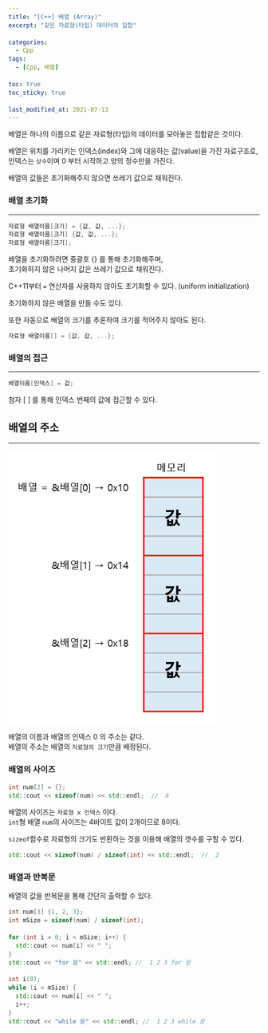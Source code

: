 ```yaml
---
title: "[C++] 배열 (Array)"
excerpt: "같은 자료형(타입) 데이터의 집합"

categories:
  - Cpp
tags:
  - [Cpp, 배열]

toc: true
toc_sticky: true

last_modified_at: 2021-07-13
---
```


배열은 하나의 이름으로 같은 자료형(타입)의 데이터를 모아놓은 집합같은 것이다.

배열은 위치를 가리키는 인덱스(index)와 그에 대응하는 값(value)을 가진 자료구조로,   
인덱스는 `상수`이며 0 부터 시작하고 양의 정수만을 가진다.

배열의 값들은 초기화해주지 않으면 쓰레기 값으로 채워진다.

### 배열 초기화

___

```cpp
자료형 배열이름[크기] = {값, 값, ...};
자료형 배열이름[크기] {값, 값, ...};
자료형 배열이름[크기];
```

배열을 초기화하려면 중괄호 {} 를 통해 초기화해주며,   
초기화하지 않은 나머지 값은 쓰레기 값으로 채워진다.   

C++11부터 ` = ` 연산자를 사용하지 않아도 초기화할 수 있다. (uniform initialization)

초기화하지 않은 배열을 만들 수도 있다.

또한 자동으로 배열의 크기를 추론하여 크기를 적어주지 않아도 된다.

```cpp
자료형 배열이름[] = {값, 값, ...};
```


### 배열의 접근

___

```cpp
배열이름[인덱스] = 값;
```

첨자 [ ] 를 통해 인덱스 번째의 값에 접근할 수 있다.

## 배열의 주소

___

![image](/images/cpp-image/array_struct.png)

배열의 이름과 배열의 인덱스 0 의 주소는 같다.   
배열의 주소는 배열의 `자료형의 크기`만큼 배정된다.

### 배열의 사이즈

```cpp
int num[2] = {};
std::cout << sizeof(num) << std::endl;  //  8
```

배열의 사이즈는 `자료형 x 인덱스` 이다.   
`int`형 배열 `num`의 사이즈는 4바이트 값이 2개이므로 8이다.

`sizeof`함수로 자료형의 크기도 반환하는 것을 이용해 배열의 갯수를 구할 수 있다.

```cpp
std::cout << sizeof(num) / sizeof(int) << std::endl;  //  2
```

### 배열과 반복문

배열의 값을 반복문을 통해 간단히 출력할 수 있다.

```cpp
int num[3] {1, 2, 3};
int mSize = sizeof(num) / sizeof(int);

for (int i = 0; i < mSize; i++) {
  std::cout << num[i] << " ";
}
std::cout << "for 문" << std::endl; //  1 2 3 for 문

int i(0);
while (i < mSize) {
  std::cout << num[i] << " ";
  i++;
}
std::cout << "while 문" << std::endl; //  1 2 3 while 문
```